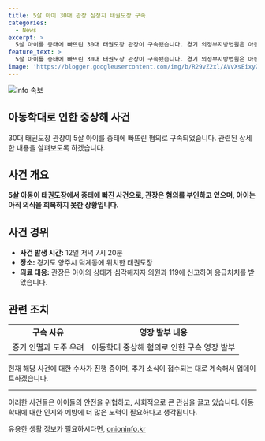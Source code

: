 ```yaml
---
title: 5살 아이 30대 관장 심정지 태권도장 구속
categories:
  - News
excerpt: >
  5살 아이를 중태에 빠뜨린 30대 태권도장 관장이 구속됐습니다. 경기 의정부지방법원은 아동학대 중상해 혐의로 A씨에 대한 영장을 발부했습니다. A씨는 태권도장에서 5살 B군을 매트로 감아 중태에 빠뜨리고, 신고 후에야 119에 신고했습니다. B군은 아직 의식을 회복하지 못한 상태이며, A씨는 고의성을 부인 중입니다. (150자)
feature_text: >
  5살 아이를 중태에 빠뜨린 30대 태권도장 관장이 구속됐습니다. 경기 의정부지방법원은 아동학대 중상해 혐의로 A씨에 대한 영장을 발부했습니다. A씨는 태권도장에서 5살 B군을 매트로 감아 중태에 빠뜨리고, 신고 후에야 119에 신고했습니다. B군은 아직 의식을 회복하지 못한 상태이며, A씨는 고의성을 부인 중입니다. (150자)
image: 'https://blogger.googleusercontent.com/img/b/R29vZ2xl/AVvXsEixyZcFfHzMRdzZMjFBmAUKJYCLCGyLL1o632UiGVXcaFdKo_bkvkuCioo0uUKlGfBVcT3P84aROyZIXSBEx3Aw5nCQ3pTgDom1WDC4m8eifvWiAmWEEVb4x6G_l8C0QH225ldMjyaFvpxGEBGNO37VmDTDMHGhJPq73UglMfDca1-0aw/s1600/blogspot.png'
---
```


<p><img src="https://blogger.googleusercontent.com/img/b/R29vZ2xl/AVvXsEixyZcFfHzMRdzZMjFBmAUKJYCLCGyLL1o632UiGVXcaFdKo_bkvkuCioo0uUKlGfBVcT3P84aROyZIXSBEx3Aw5nCQ3pTgDom1WDC4m8eifvWiAmWEEVb4x6G_l8C0QH225ldMjyaFvpxGEBGNO37VmDTDMHGhJPq73UglMfDca1-0aw/s1600/blogspot.png" alt="info 속보" /></p>

<h2 data-ke-size="size26">아동학대로 인한 중상해 사건</h2>

<p data-ke-size="size16">30대 태권도장 관장이 5살 아이를 중태에 빠뜨린 혐의로 구속되었습니다. 관련된 상세한 내용을 살펴보도록 하겠습니다.</p>

<h2 data-ke-size="size24">사건 개요</h2>

<p data-ke-size="size16"><b>5살 아동이 태권도장에서 중태에 빠진 사건으로, 관장은 혐의를 부인하고 있으며, 아이는 아직 의식을 회복하지 못한 상황입니다. </b></p>

<h2 data-ke-size="size24">사건 경위</h2>

<ul>
    <li><b>사건 발생 시간:</b> 12일 저녁 7시 20분</li>
    <li><b>장소:</b> 경기도 양주시 덕계동에 위치한 태권도장</li>
    <li><b>의료 대응:</b> 관장은 아이의 상태가 심각해지자 의원과 119에 신고하여 응급처치를 받았습니다.</li>
</ul>

<h2 data-ke-size="size24">관련 조치</h2>

<table>
    <tr>
        <td style="text-align: center; height: 17px;"><b>구속 사유</b></td>
        <td style="text-align: center; height: 17px;"><b>영장 발부 내용</b></td>
    </tr>
    <tr>
        <td style="text-align: center; height: 17px;">증거 인멸과 도주 우려</td>
        <td style="text-align: center; height: 17px;">아동학대 중상해 혐의로 인한 구속 영장 발부</td>
    </tr>
</table>

<p data-ke-size="size16">현재 해당 사건에 대한 수사가 진행 중이며, 추가 소식이 접수되는 대로 계속해서 업데이트하겠습니다.</p>

<hr>

<p data-ke-size="size16">이러한 사건들은 아이들의 안전을 위협하고, 사회적으로 큰 관심을 끌고 있습니다. 아동학대에 대한 인지와 예방에 더 많은 노력이 필요하다고 생각됩니다.</p>
유용한 생활 정보가 필요하시다면, <a href="https://onioninfo.kr" rel="dofollow">onioninfo.kr</a>


